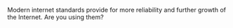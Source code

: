 
Modern internet standards provide for more reliability and further growth 
of the Internet. 
Are you using them?

